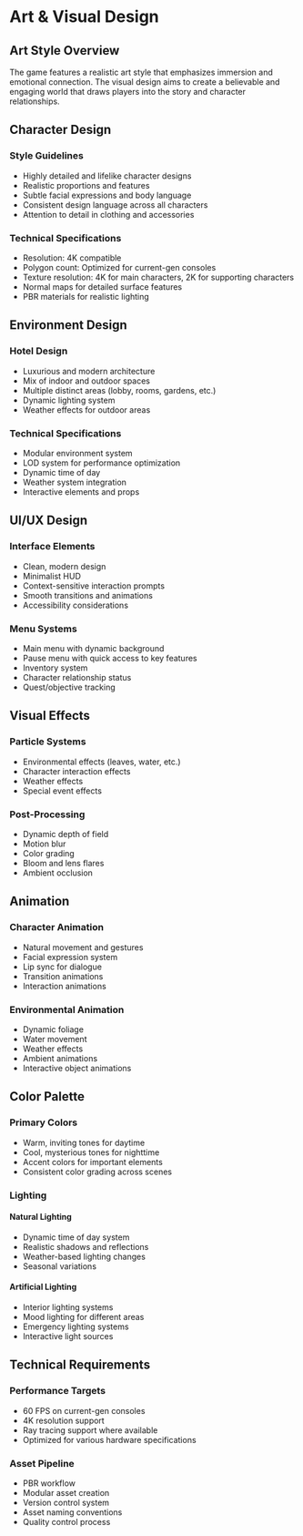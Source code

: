 # Art & Visual Design

## Art Style Overview

The game features a realistic art style that emphasizes immersion and emotional connection. The visual design aims to create a believable and engaging world that draws players into the story and character relationships.

## Character Design

### Style Guidelines
- Highly detailed and lifelike character designs
- Realistic proportions and features
- Subtle facial expressions and body language
- Consistent design language across all characters
- Attention to detail in clothing and accessories

### Technical Specifications
- Resolution: 4K compatible
- Polygon count: Optimized for current-gen consoles
- Texture resolution: 4K for main characters, 2K for supporting characters
- Normal maps for detailed surface features
- PBR materials for realistic lighting

## Environment Design

### Hotel Design
- Luxurious and modern architecture
- Mix of indoor and outdoor spaces
- Multiple distinct areas (lobby, rooms, gardens, etc.)
- Dynamic lighting system
- Weather effects for outdoor areas

### Technical Specifications
- Modular environment system
- LOD system for performance optimization
- Dynamic time of day
- Weather system integration
- Interactive elements and props

## UI/UX Design

### Interface Elements
- Clean, modern design
- Minimalist HUD
- Context-sensitive interaction prompts
- Smooth transitions and animations
- Accessibility considerations

### Menu Systems
- Main menu with dynamic background
- Pause menu with quick access to key features
- Inventory system
- Character relationship status
- Quest/objective tracking

## Visual Effects

### Particle Systems
- Environmental effects (leaves, water, etc.)
- Character interaction effects
- Weather effects
- Special event effects

### Post-Processing
- Dynamic depth of field
- Motion blur
- Color grading
- Bloom and lens flares
- Ambient occlusion

## Animation

### Character Animation
- Natural movement and gestures
- Facial expression system
- Lip sync for dialogue
- Transition animations
- Interaction animations

### Environmental Animation
- Dynamic foliage
- Water movement
- Weather effects
- Ambient animations
- Interactive object animations

## Color Palette

### Primary Colors
- Warm, inviting tones for daytime
- Cool, mysterious tones for nighttime
- Accent colors for important elements
- Consistent color grading across scenes

### Lighting

#### Natural Lighting
- Dynamic time of day system
- Realistic shadows and reflections
- Weather-based lighting changes
- Seasonal variations

#### Artificial Lighting
- Interior lighting systems
- Mood lighting for different areas
- Emergency lighting systems
- Interactive light sources

## Technical Requirements

### Performance Targets
- 60 FPS on current-gen consoles
- 4K resolution support
- Ray tracing support where available
- Optimized for various hardware specifications

### Asset Pipeline
- PBR workflow
- Modular asset creation
- Version control system
- Asset naming conventions
- Quality control process 